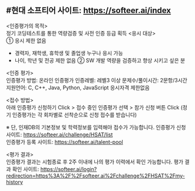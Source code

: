 #현대 소프티어 사이트: https://softeer.ai/index
----------------------------------------

<인증평가의 목적>                             
정기 코딩테스트를 통한 역량검증 및 사전 인증 등급 획득
<응시 대상>                                           
① 응시 제한 없음
- 경력자, 재학생, 휴학생 및 졸업생 누구나 응시 가능
- 나이, 학년 및 전공 제한 없음
② SW 개발 역량을 검증하고 향상 시키고 싶은 분

<인증 평가>                                    
인증평가 방법:	온라인 인증평가
인증레벨: 레벨3 이상
문제수/풀이시간: 2문항/3시간
지원언어: C, C++, Java, Python, JavaScript
응시자격	제한없음

<접수 방법>                                  
아래 인증평가 신청하기 Click > 접수 중인 인증평가 선택 > 참가 신청 버튼 Click
(정기 인증평가는 각 회차별로 선착순으로 신청 접수를 받습니다)

※ 단, 인재DB의 기본정보 및 학력정보를 입력해야 접수가 가능합니다.
인증평가 신청 사이트: https://softeer.ai/challenge/HSAT/list                                                
인증평가 등록 사이트: https://softeer.ai/talent-pool

<평가 결과>                               
인증평가 결과는 시험종료 후 2주 이내에 나의 평가 이력에서 확인 가능합니다.
평가 결과 확인 사이트: https://softeer.ai/login?redirection=https%3A%2F%2Fsofteer.ai%2Fchallenge%2FHSAT%2Fmy-history
